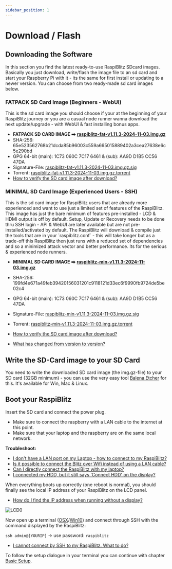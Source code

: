 ```yaml
---
sidebar_position: 1
---
```


# Download / Flash

## Downloading the Software

In this section you find the latest ready-to-use RaspiBlitz SDcard images. Basically you just download, write/flash the image file to an sd card and start your Raspberry Pi with it - its the same for first install or updating to a newer version. You can choose from two ready-made sd card images below.

### FATPACK SD Card Image (Beginners - WebUI)

This is the sd card image you should choose if your at the beginning of your RaspiBlitz journey or you are a casual node runner wanna download the next update/upgrade - with WebUI & fast installing bonus apps.

- **FATPACK SD CARD IMAGE ⮕ [raspiblitz-fat-v1.11.3-2024-11-03.img.gz](https://raspiblitz.fulmo.org/images/raspiblitz-fat-v1.11.3-2024-11-03.img.gz)**
- SHA-256: 65e523562768b21dcda85b96003c559a665015889402a3cea27638e6c5e290bd
- GPG 64-bit (main): 1C73 060C 7C17 6461 & (sub): AA9D D1B5 CC56 47DA
- Signature-File: [raspiblitz-fat-v1.11.3-2024-11-03.img.gz.sig](https://raspiblitz.fulmo.org/images/raspiblitz-fat-v1.11.3-2024-11-03.img.gz.sig)
- Torrent: [raspiblitz-fat-v1.11.3-2024-11-03.img.gz.torrent](https://github.com/raspiblitz/raspiblitz/raw/dev/home.admin/assets/raspiblitz-fat-v1.11.3-2024-11-03.img.gz.torrent)
- [How to verify the SD card image after download?](../../faq/faq.md#how-to-verify-the-sd-card-image-after-download)


### MINIMAL SD Card Image (Experienced Users - SSH)

This is the sd card image for RaspiBlitz users that are already more experienced and want to use just a limited set of features of the RaspiBlitz. This image has just the bare minimum of features pre-installed - LCD & HDMI output is off by default. Setup, Update or Recovery needs to be done thru SSH login - API & WebUI are later available but are not pre-installed/activated by default. The RaspiBlitz will download & compile just the tools that are in your ´raspiblitz.conf´ - this will take longer but as a trade-off this RaspiBlitz then just runs with a reduced set of dependencies and so a minimized attack vector and better performance. Its for the serious & experienced node runners.

- **MINIMAL SD CARD IMAGE ⮕ [raspiblitz-min-v1.11.3-2024-11-03.img.gz](https://raspiblitz.fulmo.org/images/raspiblitz-min-v1.11.3-2024-11-03.img.gz)**
- SHA-256: 199fd4e671a49feb39420156031201c9118121d33ec6f9990fb9724de5be02c4
- GPG 64-bit (main): 1C73 060C 7C17 6461 & (sub): AA9D D1B5 CC56 47DA
- Signature-File: [raspiblitz-min-v1.11.3-2024-11-03.img.gz.sig](https://raspiblitz.fulmo.org/images/raspiblitz-min-v1.11.3-2024-11-03.img.gz.sig)
- Torrent: [raspiblitz-min-v1.11.3-2024-11-03.img.gz.torrent](https://github.com/raspiblitz/raspiblitz/raw/dev/home.admin/assets/raspiblitz-min-v1.11.3-2024-11-03.img.gz.torrent)
- [How to verify the SD card image after download?](../../faq/faq.md#how-to-verify-the-sd-card-image-after-download)

- [What has changed from version to version?](https://github.com/raspiblitz/raspiblitz/blob/dev/CHANGES.md)

## Write the SD-Card image to your SD Card

You need to write the downloaded SD card image (the img.gz-file) to your SD card (32GB minimum) - you can use the very easy tool [Balena Etcher](https://www.balena.io/etcher/) for this. It's available for Win, Mac & Linux.

## Boot your RaspiBlitz

Insert the SD card and connect the power plug.

- Make sure to connect the raspberry with a LAN cable to the internet at this point.
- Make sure that your laptop and the raspberry are on the same local network.

**Troubleshoot:**

- [I don't have a LAN port on my Laptop - how to connect to my RaspiBlitz?](../../faq/faq.md#i-dont-have-a-lan-port-on-my-laptop---how-do-i-connect-to-my-raspiblitz)
- [Is it possible to connect the Blitz over Wifi instead of using a LAN cable?](../../faq/faq.md#is-it-possible-to-connect-the-blitz-over-wifi-instead-of-using-a-lan-cable)
- [Can I directly connect the RaspiBlitz with my laptop?](../../faq/faq.md#can-i-directly-connect-the-raspiblitz-to-my-laptop)
- [I connected my HDD, but it still says 'Connect HDD' on the display?](../../faq/faq.md#i-connected-my-hdd-but-it-still-says-connect-hdd-on-the-display)

When everything boots up correctly (one reboot is normal), you should finally see the local IP address of your RaspiBlitz on the LCD panel.

- [How do I find the IP address when running without a display?](../../faq/faq.md#how-do-i-find-the-ip-address-when-running-without-a-display)

![LCD0](../../../static/img/lcd0-welcome.png)

Now open up a terminal ([OSX](https://www.youtube.com/watch?v=5XgBd6rjuDQ)/[Win10](https://www.howtogeek.com/336775/how-to-enable-and-use-windows-10s-built-in-ssh-commands/)) and connect through SSH with the command displayed by the RaspiBlitz:

`ssh admin@[YOURIP]` → use password: `raspiblitz`
 
- [I cannot connect by SSH to my RaspiBlitz. What to do?](../../faq/faq.md#i-cannot-connect-via-ssh-to-my-raspiblitz-what-do-i-do)

To follow the setup dialogue in your terminal you can continue with chapter [Basic Setup](2_basic.md).
